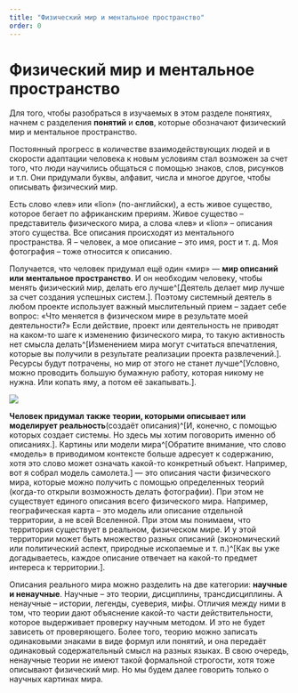 ```yaml
---
title: "Физический мир и ментальное пространство"
order: 0
---
```


# Физический мир и ментальное пространство

Для того, чтобы разобраться в изучаемых в этом разделе понятиях, начнем с разделения **понятий** и **слов**, которые обозначают физический мир и ментальное пространство.

Постоянный прогресс в количестве взаимодействующих людей и в скорости адаптации человека к новым условиям стал возможен за счет того, что люди научились общаться с помощью знаков, слов, рисунков и т.п. Они придумали буквы, алфавит, числа и многое другое, чтобы описывать физический мир.

Есть слово «лев» или «lion» (по-английски), а есть живое существо, которое бегает по африканским прериям. Живое существо – представитель физического мира, а слова «лев» и «lion» – описания этого существа. Все описания происходят из ментального пространства. Я – человек, а мое описание – это имя, рост и т. д. Моя фотография – тоже относится к описанию.

Получается, что человек придумал ещё один «мир» — **мир описаний** **или** **ментальное пространство**. И он необходим человеку, чтобы менять физический мир, делать его лучше^[Деятель делает мир лучше за счет создания успешных систем.]. Поэтому системный деятель в любом проекте использует важный мыслительный прием – задает себе вопрос: «Что меняется в физическом мире в результате моей деятельности?» Если действие, проект или деятельность не приводят на каком-то шаге к изменению физического мира, то такую активность нет смысла делать^[Изменением мира могут считаться впечатления, которые вы получили в результате реализации проекта развлечений.]. Ресурсы будут потрачены, но мир от этого не станет лучше^[Условно, можно проводить большую бумажную работу, которая никому не нужна. Или копать яму, а потом её закапывать.].

![](/text/systems-thinking-intro-2022/2025-06-09T1050/1300/3.png)

**Человек придумал** **также** **теории, которыми описывает или моделирует реальность**(создаёт описания)^[И, конечно, с помощью которых создает системы. Но здесь мы хотим поговорить именно об описаниях.]. Картины или модели мира^[Обратите внимание, что слово «модель» в приводимом контексте больше адресует к содержанию, хотя это слово может означать какой-то конкретный объект. Например, вот я собрал модель самолета.] — это описания части физического мира, которые можно получить с помощью определенных теорий (когда-то открыли возможность делать фотографии). При этом не существует единого описания всего физического мира. Например, географическая карта – это модель или описание отдельной территории, а не всей Вселенной. При этом мы понимаем, что территория существует в реальном, физическом мире. И у этой территории может быть множество разных описаний (экономический или политический аспект, природные ископаемые и т. п.)^[Как вы уже догадываетесь, каждое описание отвечает на какой-то предмет интереса к территории.].

Описания реального мира можно разделить на две категории: **научные и ненаучные**. Научные – это теории, дисциплины, трансдисциплины. А ненаучные – истории, легенды, суеверия, мифы. Отличия между ними в том, что теории дают объяснение какой-то части действительности, которое выдерживает проверку научным методом. И это не будет зависеть от проверяющего. Более того, теорию можно записать одинаковыми знаками в виде формул или понятий, и она передаёт одинаковый содержательный смысл на разных языках. В свою очередь, ненаучные теории не имеют такой формальной строгости, хотя тоже описывают физический мир. Но мы будем далее говорить только о научных картинах мира.